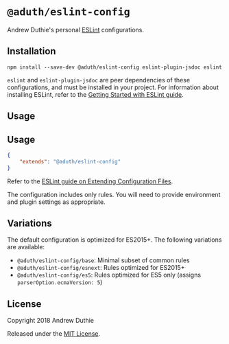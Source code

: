 # `@aduth/eslint-config`

Andrew Duthie's personal [ESLint](https://eslint.org/) configurations.

## Installation

```
npm install --save-dev @aduth/eslint-config eslint-plugin-jsdoc eslint
```

`eslint` and `eslint-plugin-jsdoc` are peer dependencies of these configurations, and must be installed in your project. For information about installing ESLint, refer to the [Getting Started with ESLint guide](https://eslint.org/docs/user-guide/getting-started).

## Usage

## Usage

```json
{
	"extends": "@aduth/eslint-config"
}
```

Refer to the [ESLint guide on Extending Configuration Files](https://eslint.org/docs/user-guide/configuring#extending-configuration-files).

The configuration includes only rules. You will need to provide environment and plugin settings as appropriate.

## Variations

The default configuration is optimized for ES2015+. The following variations are available:

- `@aduth/eslint-config/base`: Minimal subset of common rules
- `@aduth/eslint-config/esnext`: Rules optimized for ES2015+
- `@aduth/eslint-config/es5`: Rules optimized for ES5 only (assigns `parserOption.ecmaVersion: 5`)

## License

Copyright 2018 Andrew Duthie

Released under the [MIT License](https://github.com/aduth/wping/tree/master/LICENSE.md).

